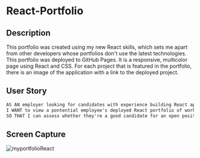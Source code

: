 # React-Portfolio

## Description

This portfolio was created using my new React skills, which sets me apart from other developers whose portfolios don't use the latest technologies. This portfolio was deployed to GitHub Pages. It is a responsive, multicolor page using React and CSS. For each project that is featured in the portfolio, there is an image of the application with a link to the deployed project.


## User Story

```md
AS AN employer looking for candidates with experience building React applications
I WANT to view a pontential employee's deployed React portfolio of work samples
SO THAT I can assess whether they're a good candidate for an open position
```

## Screen Capture

![myportfolioReact](https://user-images.githubusercontent.com/73720274/142714295-8810e202-3252-4f09-9f1c-b8134fc5e089.png)










